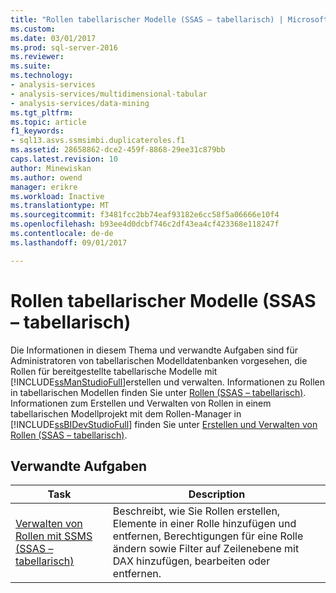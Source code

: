 ```yaml
---
title: "Rollen tabellarischer Modelle (SSAS – tabellarisch) | Microsoft Docs"
ms.custom: 
ms.date: 03/01/2017
ms.prod: sql-server-2016
ms.reviewer: 
ms.suite: 
ms.technology:
- analysis-services
- analysis-services/multidimensional-tabular
- analysis-services/data-mining
ms.tgt_pltfrm: 
ms.topic: article
f1_keywords:
- sql13.asvs.ssmsimbi.duplicateroles.f1
ms.assetid: 28658862-dce2-459f-8868-29ee31c879bb
caps.latest.revision: 10
author: Minewiskan
ms.author: owend
manager: erikre
ms.workload: Inactive
ms.translationtype: MT
ms.sourcegitcommit: f3481fcc2bb74eaf93182e6cc58f5a06666e10f4
ms.openlocfilehash: b93ee4d0dcbf746c2df43ea4cf423368e118247f
ms.contentlocale: de-de
ms.lasthandoff: 09/01/2017

---
```

# <a name="tabular-model-roles-ssas-tabular"></a>Rollen tabellarischer Modelle (SSAS – tabellarisch)
  Die Informationen in diesem Thema und verwandte Aufgaben sind für Administratoren von tabellarischen Modelldatenbanken vorgesehen, die Rollen für bereitgestellte tabellarische Modelle mit [!INCLUDE[ssManStudioFull](../../includes/ssmanstudiofull-md.md)]erstellen und verwalten. Informationen zu Rollen in tabellarischen Modellen finden Sie unter [Rollen &#40;SSAS – tabellarisch&#41;](../../analysis-services/tabular-models/roles-ssas-tabular.md). Informationen zum Erstellen und Verwalten von Rollen in einem tabellarischen Modellprojekt mit dem Rollen-Manager in [!INCLUDE[ssBIDevStudioFull](../../includes/ssbidevstudiofull-md.md)] finden Sie unter [Erstellen und Verwalten von Rollen &#40;SSAS – tabellarisch&#41;](../../analysis-services/tabular-models/create-and-manage-roles-ssas-tabular.md).  
  
## <a name="related-tasks"></a>Verwandte Aufgaben  
  
|Task|Description|  
|----------|-----------------|  
|[Verwalten von Rollen mit SSMS &#40;SSAS – tabellarisch&#41;](../../analysis-services/tabular-models/manage-roles-by-using-ssms-ssas-tabular.md)|Beschreibt, wie Sie Rollen erstellen, Elemente in einer Rolle hinzufügen und entfernen, Berechtigungen für eine Rolle ändern sowie Filter auf Zeilenebene mit DAX hinzufügen, bearbeiten oder entfernen.|  
  
  

